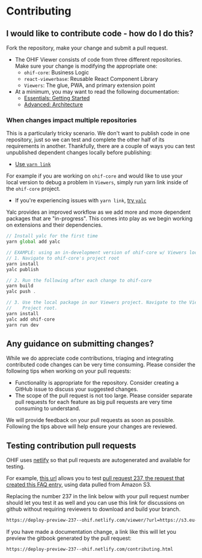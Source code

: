 # Contributing

## I would like to contribute code - how do I do this?

Fork the repository, make your change and submit a pull request.

- The OHIF Viewer consists of code from three different repositories. Make sure
  your change is modifying the appropriate one:
  - `ohif-core`: Business Logic
  - `react-viewerbase`: Reusable React Component Library
  - `Viewers`: The glue, PWA, and primary extension point
- At a minimum, you may want to read the following documentation:
  - [Essentials: Getting Started](./essentials/getting-started.md)
  - [Advanced: Architecture](./advanced/architecture.md)

### When changes impact multiple repositories

This is a particularly tricky scenario. We don't want to publish code in one
repository, just so we can test and complete the other half of its requirements
in another. Thankfully, there are a couple of ways you can test unpublished
dependent changes locally before publishing:

- [Use `yarn link`](https://yarnpkg.com/en/docs/cli/link)

For example if you are working on `ohif-core` and would like to use your local
version to debug a problem in `Viewers`, simply run yarn link inside of the
`ohif-core` project.

- If you're experiencing issues with `yarn link`,
  [try `yalc`](https://github.com/whitecolor/yalc)

Yalc provides an improved workflow as we add more and more dependent packages
that are "in-progress". This comes into play as we begin working on extensions
and their dependencies.

```js
// Install yalc for the first time
yarn global add yalc

// EXAMPLE: using an in-development version of ohif-core w/ Viewers locally
// 1. Navigate to ohif-core's project root
yarn install
yalc publish

// 2. Run the following after each change to ohif-core
yarn build
yalc push .

// 3. Use the local package in our Viewers project. Navigate to the Viewers
//    Project root.
yarn install
yalc add ohif-core
yarn run dev
```

## Any guidance on submitting changes?

While we do appreciate code contributions, triaging and integrating contributed
code changes can be very time consuming. Please consider the following tips when
working on your pull requests:

- Functionality is appropriate for the repository. Consider creating a GitHub
  issue to discuss your suggested changes.
- The scope of the pull request is not too large. Please consider separate pull
  requests for each feature as big pull requests are very time consuming to
  understand.

We will provide feedback on your pull requests as soon as possible. Following
the tips above will help ensure your changes are reviewed.

## Testing contribution pull requests

OHIF uses [netlify](netlify.com) so that pull requests are autogenerated and
available for testing.

For example, [this url][example-url] allows you to test [pull request 237, the
request that created this FAQ entry,][pr-237] using data pulled from Amazon S3.

Replacing the number 237 in the link below with your pull request number should
let you test it as well and you can use this link for discussions on github
without requiring reviewers to download and build your branch.

```bash
https://deploy-preview-237--ohif.netlify.com/viewer/?url=https://s3.eu-central-1.amazonaws.com/ohif-viewer/sampleDICOM.json
```

If you have made a documentation change, a link like this will let you preview
the gitbook generated by the pull request:

```bash
https://deploy-preview-237--ohif.netlify.com/contributing.html
```

<!--
  Links
  -->

<!-- prettier-ignore-start -->

[example-url]: https://deploy-preview-237--ohif.netlify.com/viewer/?url=https://s3.eu-central-1.amazonaws.com/ohif-viewer/sampleDICOM.json
[pr-237]: https://github.com/OHIF/Viewers/pull/237

<!-- prettier-ignore-end -->
